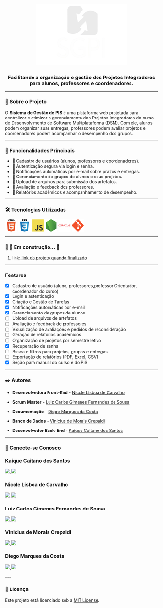 

<h1 align="center"> <img src="frontend\imagens\teste.png" alt="html5" width="300" height="200"/></h1>

<h3 align="center">Facilitando a organização e gestão dos Projetos Integradores para alunos, professores e coordenadores.</h3>

---

<h3 align="left">📌 Sobre o Projeto</h3>
<p>
O <b>Sistema de Gestão de PIS</b> é uma plataforma web projetada para centralizar e otimizar o gerenciamento dos Projetos Integradores do curso de Desenvolvimento de Software Multiplataforma (DSM). Com ele, alunos podem organizar suas entregas, professores podem avaliar projetos e coordenadores podem acompanhar o desempenho dos grupos.
</p>

---

<h3 align="left">🎯 Funcionalidades Principais</h3>
<ul>
  <li>🔹 Cadastro de usuários (alunos, professores e coordenadores).</li>
  <li>🔹 Autenticação segura via login e senha.</li>
  <li>🔹 Notificações automáticas por e-mail sobre prazos e entregas.</li>
  <li>🔹 Gerenciamento de grupos de alunos e seus projetos.</li>
  <li>🔹 Upload de arquivos para submissão dos artefatos.</li>
  <li>🔹 Avaliação e feedback dos professores.</li>
  <li>🔹 Relatórios acadêmicos e acompanhamento de desempenho.</li>
</ul>

---

<h3 align="left">🛠️ Tecnologias Utilizadas</h3>
<p align="left">
  <img src="https://raw.githubusercontent.com/devicons/devicon/master/icons/html5/html5-original-wordmark.svg" alt="html5" width="40" height="40"/>
  <img src="https://raw.githubusercontent.com/devicons/devicon/master/icons/css3/css3-original-wordmark.svg" alt="css3" width="40" height="40"/>
  <img src="https://raw.githubusercontent.com/devicons/devicon/master/icons/javascript/javascript-original.svg" alt="javascript" width="40" height="40"/>
  <img src="https://raw.githubusercontent.com/devicons/devicon/master/icons/nodejs/nodejs-original.svg" alt="nodejs" width="40" height="40"/>
  <img src="https://raw.githubusercontent.com/devicons/devicon/master/icons/oracle/oracle-original.svg" alt="oracle" width="40" height="40"/>
  <img src="https://raw.githubusercontent.com/devicons/devicon/master/icons/git/git-original.svg" alt="git" width="40" height="40"/>
</p>

---

<h3 align="left"> 
	🚧  🚀 Em construção...  🚧
</h3>
<ol>
  <li>link:<a href="/"> link do projeto quando finalizado</a></li>
</ol>

---
### Features

- [x] Cadastro de usuário (aluno, professores,professor Orientador, coordenador do curso)
- [x] Login e autenticação
- [X] Criação e Gestão de Tarefas
- [X] Notificações automáticas por e-mail
- [X] Gerenciamento de grupos de alunos
- [ ] Upload de arquivos de artefatos
- [ ] Avaliação e feedback de professores
- [ ] Visualização de avaliações e pedidos de reconsideração
- [ ] Geração de relatórios acadêmicos
- [ ] Organização de projetos por semestre letivo
- [X] Recuperação de senha
- [ ] Busca e filtros para projetos, grupos e entregas
- [ ] Exportação de relatórios (PDF, Excel, CSV)
- [X] Seção para manual do curso e do PIS

---

<h3 align="left">✒️ Autores</h3>
<ul>
  <li><p><b>Desenvolvedora Front-End</b> - <a href="https://github.com/unrealplastic">Nicole Lisboa de Carvalho</a></p></li>
  <li><p><b>Scrum Master</b> - <a href="https://github.com/yMistikTK">Luiz Carlos Gimenes Fernandes de Sousa</a></p></li>
  <li><p><b>Documentação</b> - <a href="https://github.com/nome_colaborador">Diego Marques da Costa</a></p></li>
  <li><p><b>Banco de Dados</b> - <a href="https://github.com/nome_colaborador">Vinicius de Morais Crepaldi</a></p></li>
  <li><p><b>Desenvolvedor Back-End</b> - <a href="https://github.com/kaique12santos">Kaique Caitano dos Santos</a></p></li>
</ul>

---

<h3 align="left">🔗 Conecte-se Conosco</h3>
<h3 align="left">Kaique Caitano dos Santos</h3>
<p align="left">
  <a href="https://linkedin.com/in/kaique-caitano-b68b902ba">
    <img src="https://img.shields.io/badge/LinkedIn-0077B5?style=for-the-badge&logo=linkedin&logoColor=white" />
  </a>
  <a href="https://fb.com/kaique.caitano.1/">
    <img src="https://img.shields.io/badge/Facebook-1877F2?style=for-the-badge&logo=facebook&logoColor=white" />
  </a>
</p>
<h3 align="left">Nicole Lisboa de Carvalho</h3>
<p align="left">
  <a href="https://linkedin.com/in/kaique-caitano-b68b902ba">
    <img src="https://img.shields.io/badge/LinkedIn-0077B5?style=for-the-badge&logo=linkedin&logoColor=white" />
  </a>
  <a href="https://fb.com/kaique.caitano.1/">
    <img src="https://img.shields.io/badge/Facebook-1877F2?style=for-the-badge&logo=facebook&logoColor=white" />
  </a>
</p><h3 align="left">Luiz Carlos Gimenes Fernandes de Sousa</h3>
<p align="left">
  <a href="https://www.linkedin.com/in/luiz-carlos-gimenes-fernandes-de-sousa-045b75198/">
    <img src="https://img.shields.io/badge/LinkedIn-0077B5?style=for-the-badge&logo=linkedin&logoColor=white" />
  </a>
  <a href="https://www.facebook.com/luizcarlos.gimenes.50/">
    <img src="https://img.shields.io/badge/Facebook-1877F2?style=for-the-badge&logo=facebook&logoColor=white" />
  </a>
</p><h3 align="left">Vinicius de Morais Crepaldi</h3>
<p align="left">
  <a href="https://linkedin.com/in/kaique-caitano-b68b902ba">
    <img src="https://img.shields.io/badge/LinkedIn-0077B5?style=for-the-badge&logo=linkedin&logoColor=white" />
  </a>
  <a href="https://fb.com/kaique.caitano.1/">
    <img src="https://img.shields.io/badge/Facebook-1877F2?style=for-the-badge&logo=facebook&logoColor=white" />
  </a>
</p><h3 align="left">Diego Marques da Costa</h3>
<p align="left">
  <a href="https://linkedin.com/in/kaique-caitano-b68b902ba">
    <img src="https://img.shields.io/badge/LinkedIn-0077B5?style=for-the-badge&logo=linkedin&logoColor=white" />
  </a>
  <a href="https://fb.com/kaique.caitano.1/">
    <img src="https://img.shields.io/badge/Facebook-1877F2?style=for-the-badge&logo=facebook&logoColor=white" />
  </a>
</p>
---

<h3 align="left">📜 Licença</h3>
<p>Este projeto está licenciado sob a <a href="LICENSE">MIT License</a>.</p>
